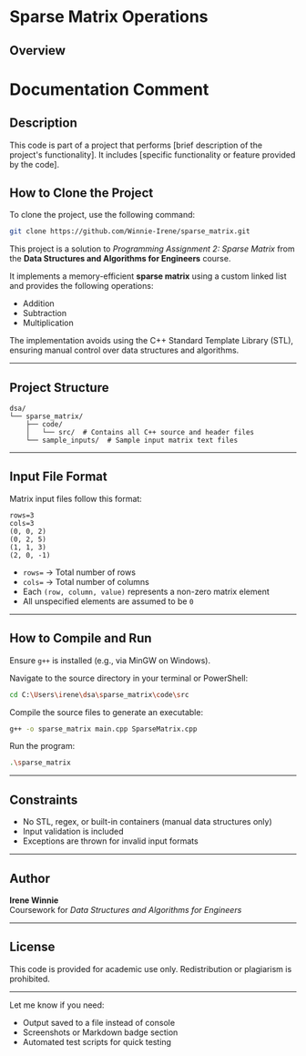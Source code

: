 # Sparse Matrix Operations

## Overview

# Documentation Comment

## Description
This code is part of a project that performs [brief description of the project's functionality]. It includes [specific functionality or feature provided by the code].

## How to Clone the Project
To clone the project, use the following command:
```bash
git clone https://github.com/Winnie-Irene/sparse_matrix.git
```

This project is a solution to *Programming Assignment 2: Sparse Matrix* from the **Data Structures and Algorithms for Engineers** course.

It implements a memory-efficient **sparse matrix** using a custom linked list and provides the following operations:

- Addition
- Subtraction
- Multiplication

The implementation avoids using the C++ Standard Template Library (STL), ensuring manual control over data structures and algorithms.

---

## Project Structure

```
dsa/
└── sparse_matrix/
    ├── code/
    │   └── src/  # Contains all C++ source and header files
    └── sample_inputs/  # Sample input matrix text files
```

---

## Input File Format

Matrix input files follow this format:

```
rows=3
cols=3
(0, 0, 2)
(0, 2, 5)
(1, 1, 3)
(2, 0, -1)
```

- `rows=` → Total number of rows  
- `cols=` → Total number of columns  
- Each `(row, column, value)` represents a non-zero matrix element  
- All unspecified elements are assumed to be `0`

---

## How to Compile and Run

Ensure `g++` is installed (e.g., via MinGW on Windows).

Navigate to the source directory in your terminal or PowerShell:

```bash
cd C:\Users\irene\dsa\sparse_matrix\code\src
```

Compile the source files to generate an executable:

```bash
g++ -o sparse_matrix main.cpp SparseMatrix.cpp
```

Run the program:

```bash
.\sparse_matrix
```

---

## Constraints

- No STL, regex, or built-in containers (manual data structures only)
- Input validation is included
- Exceptions are thrown for invalid input formats

---

## Author

**Irene Winnie**  
Coursework for *Data Structures and Algorithms for Engineers*

---

## License

This code is provided for academic use only. Redistribution or plagiarism is prohibited.

---
Let me know if you need:
- Output saved to a file instead of console
- Screenshots or Markdown badge section
- Automated test scripts for quick testing

